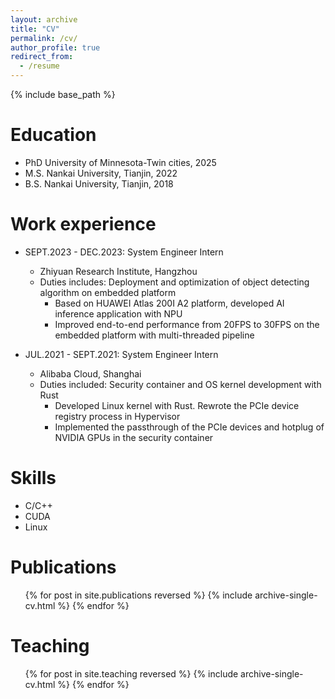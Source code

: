 ```yaml
---
layout: archive
title: "CV"
permalink: /cv/
author_profile: true
redirect_from:
  - /resume
---
```


{% include base_path %}

Education
======
* PhD   University of Minnesota-Twin cities,  2025
* M.S.  Nankai University, Tianjin,  2022
* B.S.  Nankai University, Tianjin,  2018

Work experience
======
* SEPT.2023 - DEC.2023: System Engineer Intern
  * Zhiyuan Research Institute, Hangzhou
  * Duties includes: Deployment and optimization of object detecting algorithm on embedded platform
    * Based on HUAWEI Atlas 200I A2 platform, developed AI inference application with NPU
    * Improved end-to-end performance from 20FPS to 30FPS on the embedded platform with multi-threaded pipeline

* JUL.2021 - SEPT.2021: System Engineer Intern
  * Alibaba Cloud, Shanghai
  * Duties included: Security container and OS kernel development with Rust
    * Developed Linux kernel with Rust. Rewrote the PCIe device registry process in Hypervisor
    * Implemented the passthrough of the PCIe devices and hotplug of NVIDIA GPUs in the security container
  
Skills
======
* C/C++
* CUDA
* Linux

Publications
======
  <ul>{% for post in site.publications reversed %}
    {% include archive-single-cv.html %}
  {% endfor %}</ul>
  
  
Teaching
======
  <ul>{% for post in site.teaching reversed %}
    {% include archive-single-cv.html %}
  {% endfor %}</ul>
  

